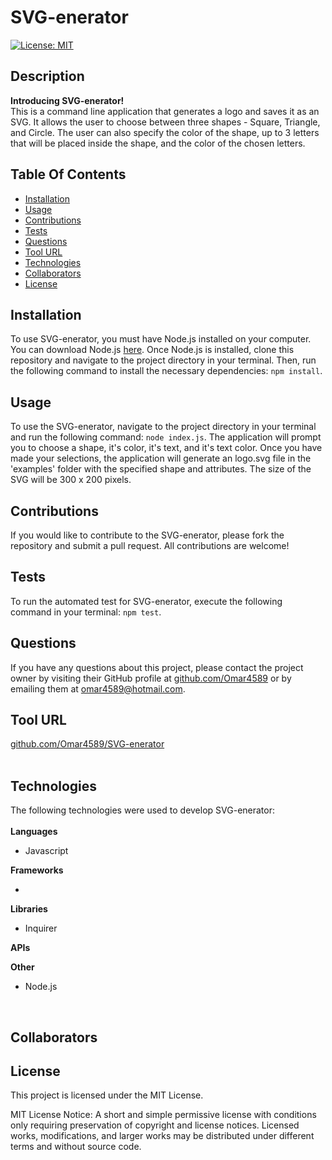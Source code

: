 # SVG-enerator 

[![License: MIT](https://img.shields.io/badge/License-MIT-blue)](https://opensource.org/licenses/MIT)

## Description

<strong>Introducing SVG-enerator!</strong>
<br>
This is a command line application that generates a logo and saves it as an SVG. It allows the user to choose between three shapes - Square, Triangle, and Circle. The user can also specify the color of the shape, up to 3 letters that will be placed inside the shape, and the color of the chosen letters.<br>
    
## Table Of Contents

- [Installation](#installation)
- [Usage](#usage)
- [Contributions](#contributions)
- [Tests](#tests)
- [Questions](#questions)
- [Tool URL](#toolurl)
- [Technologies](#technologies)
- [Collaborators](#collaborators)
- [License](#license)

## Installation <a id="installation"></a>

To use SVG-enerator, you must have Node.js installed on your computer. You can download Node.js [here](https://nodejs.org/en/download/).
Once Node.js is installed, clone this repository and navigate to the project directory in your terminal. Then, run the following command to install the necessary dependencies: `npm install`.

## Usage <a id="usage"></a>

To use the SVG-enerator, navigate to the project directory in your terminal and run the following command: `node index.js`. The application will prompt you to choose a shape, it's color, it's text, and it's text color. Once you have made your selections, the application will generate an logo.svg file in the 'examples' folder with the specified shape and attributes. The size of the SVG will be 300 x 200 pixels.

## Contributions <a id="contributions"></a>

If you would like to contribute to the SVG-enerator, please fork the repository and submit a pull request. All contributions are welcome!

## Tests <a id="tests"></a>

To run the automated test for SVG-enerator, execute the following command in your terminal: `npm test`.

## Questions <a id="questions"></a>

If you have any questions about this project, please contact the project owner by visiting their GitHub profile at [github.com/Omar4589](https://:github.com/Omar4589) or by emailing them at [omar4589@hotmail.com](mailto:omar4589@hotmail.com).

## Tool URL <a id="toolurl"></a>
    
[github.com/Omar4589/SVG-enerator](https://github.com/Omar4589/SVG-enerator)
<br>
<br>
    
## Technologies <a id="technologies"></a>
    
The following technologies were used to develop SVG-enerator:<br>
<br>
<strong>Languages</strong>
    
- Javascript
    
<strong>Frameworks</strong>
    
- 
    
<strong>Libraries</strong>
    
- Inquirer
    
<strong>APIs</strong>



<strong>Other</strong>

- Node.js
<br>
    
## Collaborators <a id="collaborators"></a>
    

    
## License <a id="license"></a>

This project is licensed under the MIT License.

MIT License Notice: A short and simple permissive license with conditions only requiring preservation of copyright and license notices. Licensed works, modifications, and larger works may be distributed under different terms and without source code.
   
